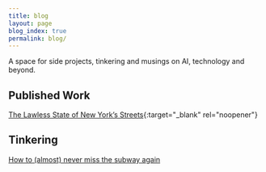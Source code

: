 ```yaml
---
title: blog
layout: page
blog_index: true
permalink: blog/
---
```

A space for side projects, tinkering and musings on AI, technology and beyond. 

## Published Work
[The Lawless State of New York’s Streets](https://www.vitalcitynyc.org/articles/the-lawless-state-of-new-yorks-streets){:target="_blank" rel="noopener"}

## Tinkering
[How to (almost) never miss the subway again](/posts/arrivals_rgb_display/)